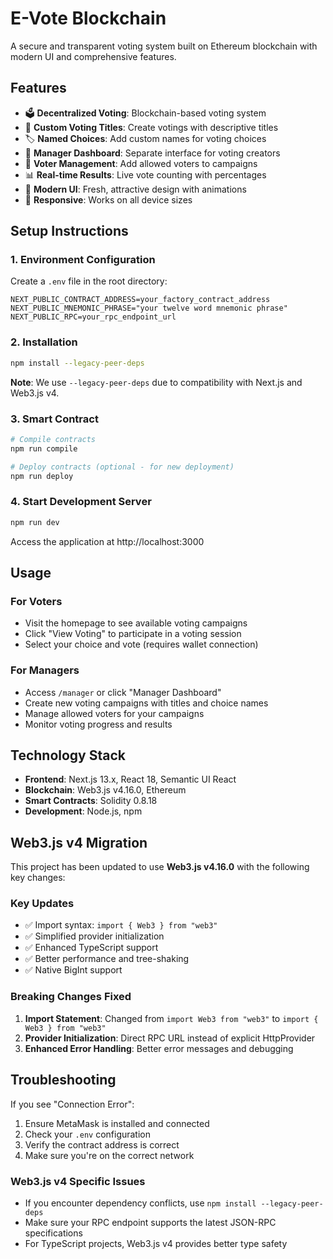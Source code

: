 # E-Vote Blockchain

A secure and transparent voting system built on Ethereum blockchain with modern UI and comprehensive features.

## Features

- 🗳️ **Decentralized Voting**: Blockchain-based voting system
- 📝 **Custom Voting Titles**: Create votings with descriptive titles
- 🏷️ **Named Choices**: Add custom names for voting choices
- 👥 **Manager Dashboard**: Separate interface for voting creators
- 🔐 **Voter Management**: Add allowed voters to campaigns
- 📊 **Real-time Results**: Live vote counting with percentages
- 🎨 **Modern UI**: Fresh, attractive design with animations
- 📱 **Responsive**: Works on all device sizes

## Setup Instructions

### 1. Environment Configuration

Create a `.env` file in the root directory:

```env
NEXT_PUBLIC_CONTRACT_ADDRESS=your_factory_contract_address
NEXT_PUBLIC_MNEMONIC_PHRASE="your twelve word mnemonic phrase"
NEXT_PUBLIC_RPC=your_rpc_endpoint_url
```

### 2. Installation

```bash
npm install --legacy-peer-deps
```

**Note**: We use `--legacy-peer-deps` due to compatibility with Next.js and Web3.js v4.

### 3. Smart Contract

```bash
# Compile contracts
npm run compile

# Deploy contracts (optional - for new deployment)
npm run deploy
```

### 4. Start Development Server

```bash
npm run dev
```

Access the application at http://localhost:3000

## Usage

### For Voters

- Visit the homepage to see available voting campaigns
- Click "View Voting" to participate in a voting session
- Select your choice and vote (requires wallet connection)

### For Managers

- Access `/manager` or click "Manager Dashboard"
- Create new voting campaigns with titles and choice names
- Manage allowed voters for your campaigns
- Monitor voting progress and results

## Technology Stack

- **Frontend**: Next.js 13.x, React 18, Semantic UI React
- **Blockchain**: Web3.js v4.16.0, Ethereum
- **Smart Contracts**: Solidity 0.8.18
- **Development**: Node.js, npm

## Web3.js v4 Migration

This project has been updated to use **Web3.js v4.16.0** with the following key changes:

### Key Updates

- ✅ Import syntax: `import { Web3 } from "web3"`
- ✅ Simplified provider initialization
- ✅ Enhanced TypeScript support
- ✅ Better performance and tree-shaking
- ✅ Native BigInt support

### Breaking Changes Fixed

1. **Import Statement**: Changed from `import Web3 from "web3"` to `import { Web3 } from "web3"`
2. **Provider Initialization**: Direct RPC URL instead of explicit HttpProvider
3. **Enhanced Error Handling**: Better error messages and debugging

## Troubleshooting

If you see "Connection Error":

1. Ensure MetaMask is installed and connected
2. Check your `.env` configuration
3. Verify the contract address is correct
4. Make sure you're on the correct network

### Web3.js v4 Specific Issues

- If you encounter dependency conflicts, use `npm install --legacy-peer-deps`
- Make sure your RPC endpoint supports the latest JSON-RPC specifications
- For TypeScript projects, Web3.js v4 provides better type safety
